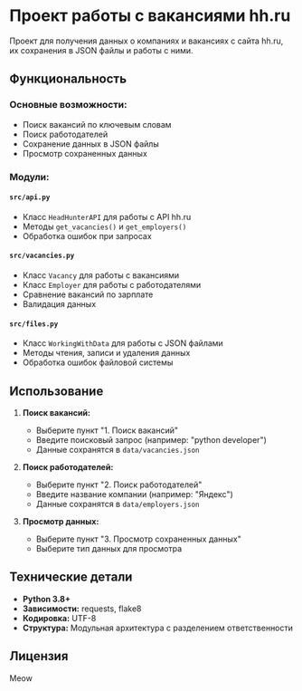 # Проект работы с вакансиями hh.ru

Проект для получения данных о компаниях и вакансиях с сайта hh.ru, их сохранения в JSON файлы и работы с ними.

## Функциональность

### Основные возможности:
- Поиск вакансий по ключевым словам
- Поиск работодателей
- Сохранение данных в JSON файлы
- Просмотр сохраненных данных

### Модули:

#### `src/api.py`
- Класс `HeadHunterAPI` для работы с API hh.ru
- Методы `get_vacancies()` и `get_employers()`
- Обработка ошибок при запросах

#### `src/vacancies.py`
- Класс `Vacancy` для работы с вакансиями
- Класс `Employer` для работы с работодателями
- Сравнение вакансий по зарплате
- Валидация данных

#### `src/files.py`
- Класс `WorkingWithData` для работы с JSON файлами
- Методы чтения, записи и удаления данных
- Обработка ошибок файловой системы

## Использование

1. **Поиск вакансий:**
   - Выберите пункт "1. Поиск вакансий"
   - Введите поисковый запрос (например: "python developer")
   - Данные сохранятся в `data/vacancies.json`

2. **Поиск работодателей:**
   - Выберите пункт "2. Поиск работодателей"
   - Введите название компании (например: "Яндекс")
   - Данные сохранятся в `data/employers.json`

3. **Просмотр данных:**
   - Выберите пункт "3. Просмотр сохраненных данных"
   - Выберите тип данных для просмотра

## Технические детали

- **Python 3.8+**
- **Зависимости:** requests, flake8
- **Кодировка:** UTF-8
- **Структура:** Модульная архитектура с разделением ответственности


## Лицензия

Meow
